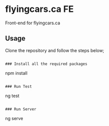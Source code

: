 # flyingcars.ca FE
Front-end for flyingcars.ca

## Usage
Clone the repository and follow the steps below;
```

### Install all the required packages

```
npm install
```

### Run Test

```
ng test
```

### Run Server

```
ng serve


